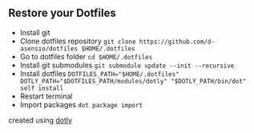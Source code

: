 ## Restore your Dotfiles

* Install git
* Clone dotfiles repository `git clone https://github.com/d-asensio/dotfiles $HOME/.dotfiles`
* Go to dotfiles folder `cd $HOME/.dotfiles`
* Install git submodules `git submodule update --init --recursive`
* Install dotfiles `DOTFILES_PATH="$HOME/.dotfiles" DOTLY_PATH="$DOTFILES_PATH/modules/dotly" "$DOTLY_PATH/bin/dot" self install`
* Restart terminal
* Import packages `dot package import`

created using [dotly](https://github.com/CodelyTV/dotly)